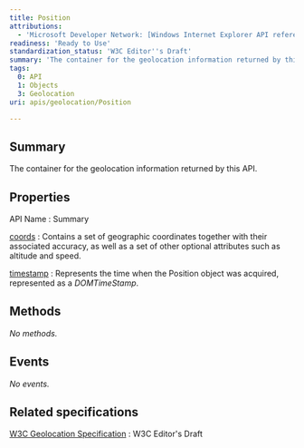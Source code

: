 ```yaml
---
title: Position
attributions:
  - 'Microsoft Developer Network: [Windows Internet Explorer API reference Article](http://msdn.microsoft.com/en-us/library/ie/hh828809%28v=vs.85%29.aspx)'
readiness: 'Ready to Use'
standardization_status: 'W3C Editor''s Draft'
summary: 'The container for the geolocation information returned by this API.'
tags:
  0: API
  1: Objects
  3: Geolocation
uri: apis/geolocation/Position

---
```

## <span>Summary</span>

The container for the geolocation information returned by this API.

## <span>Properties</span>

API Name
:   Summary

[coords](/apis/geolocation/Position/coords)
:   Contains a set of geographic coordinates together with their associated accuracy, as well as a set of other optional attributes such as altitude and speed.

[timestamp](/apis/geolocation/Position/timestamp)
:   Represents the time when the Position object was acquired, represented as a *DOMTimeStamp*.

## <span>Methods</span>

*No methods.*

## <span>Events</span>

*No events.*

## <span>Related specifications</span>

[W3C Geolocation Specification](http://dev.w3.org/geo/api/spec-source.html)
:   W3C Editor's Draft
